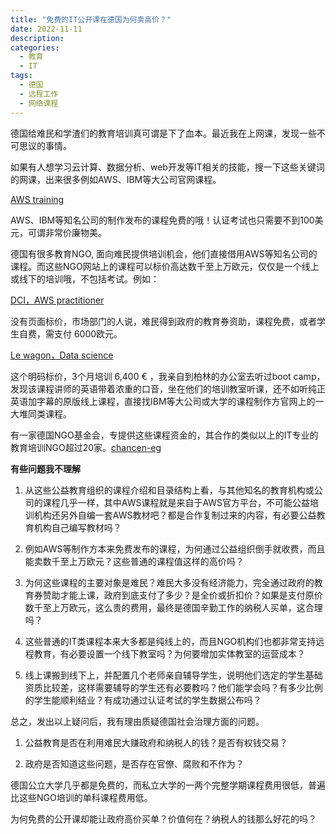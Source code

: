 ```yaml
---
title: "免费的IT公开课在德国为何卖高价？"
date: 2022-11-11
description: 
categories:
  - 教育
  - IT
tags:
  - 德国
  - 远程工作
  - 网络课程
---
```



德国给难民和学渣们的教育培训真可谓是下了血本。最近我在上网课，发现一些不可思议的事情。

如果有人想学习云计算、数据分析、web开发等IT相关的技能，搜一下这些关键词的网课，出来很多例如AWS、IBM等大公司官网课程。

[AWS training](https://aws.amazon.com/training/)

AWS、IBM等知名公司的制作发布的课程免费的哦！认证考试也只需要不到100美元，可谓非常价廉物美。

德国有很多教育NGO, 面向难民提供培训机会，他们直接借用AWS等知名公司的课程。而这些NGO网站上的课程可以标价高达数千至上万欧元，仅仅是一个线上或线下的培训哦，不包括考试。例如：

[DCI，AWS practitioner](https://digitalcareerinstitute.org/courses/aws-re-start-program/)

没有页面标价，市场部门的人说，难民得到政府的教育券资助，课程免费，或者学生自费，需支付 6000欧元。

[Le wagon，Data science](https://www.lewagon.com/nantes/data-science-course)

这个明码标价，3个月培训 6,400 € ，我亲自到柏林的办公室去听过boot camp，发现该课程讲师的英语带着浓重的口音，坐在他们的培训教室听课，还不如听纯正英语加字幕的原版线上课程，直接找IBM等大公司或大学的课程制作方官网上的一大堆同类课程。

有一家德国NGO基金会，专提供这些课程资金的，其合作的类似以上的IT专业的教育培训NGO超过20家。[chancen-eg](https://chancen-eg.de/en/our-partner-institutions)

**有些问题我不理解**

1. 从这些公益教育组织的课程介绍和目录结构上看，与其他知名的教育机构或公司的课程几乎一样，其中AWS课程就是来自于AWS官方平台，不可能公益培训机构还另外自编一套AWS教材吧？都是合作复制过来的内容，有必要公益教育机构自己编写教材吗？

2. 例如AWS等制作方本来免费发布的课程，为何通过公益组织倒手就收费，而且能卖数千至上万欧元？这些普通的课程值这样的高价吗？

3. 为何这些课程的主要对象是难民？难民大多没有经济能力，完全通过政府的教育券赞助才能上课，政府到底支付了多少？是全价或折扣价？如果是支付原价数千至上万欧元，这么贵的费用，最终是德国辛勤工作的纳税人买单，这合理吗？

4. 这些普通的IT类课程本来大多都是纯线上的，而且NGO机构们也都非常支持远程教育，有必要设置一个线下教室吗？为何要增加实体教室的运营成本？

5. 线上课搬到线下上，并配置几个老师亲自辅导学生，说明他们选定的学生基础资质比较差，这样需要辅导的学生还有必要教吗？他们能学会吗？有多少比例的学生能顺利结业？有成功通过认证考试的学生数据公布吗？

总之，发出以上疑问后，我有理由质疑德国社会治理方面的问题。

1. 公益教育是否在利用难民大赚政府和纳税人的钱？是否有权钱交易？

2. 政府是否知道这些问题，是否存在官僚、腐败和不作为？

德国公立大学几乎都是免费的，而私立大学的一两个完整学期课程费用很低，普遍比这些NGO培训的单科课程费用低。

为何免费的公开课却能让政府高价买单？价值何在？纳税人的钱那么好花的吗？